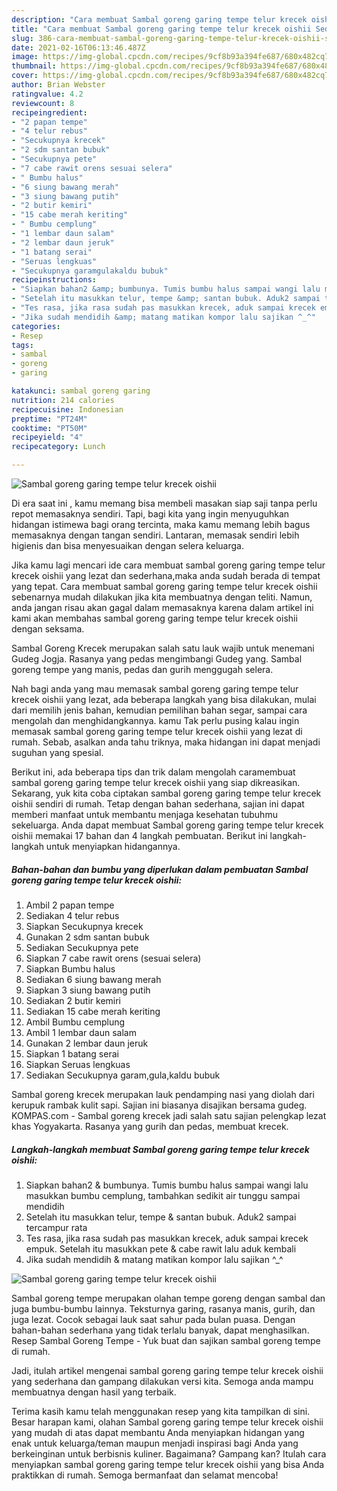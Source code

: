 ```yaml
---
description: "Cara membuat Sambal goreng garing tempe telur krecek oishii Sederhana dan Mudah Dibuat"
title: "Cara membuat Sambal goreng garing tempe telur krecek oishii Sederhana dan Mudah Dibuat"
slug: 386-cara-membuat-sambal-goreng-garing-tempe-telur-krecek-oishii-sederhana-dan-mudah-dibuat
date: 2021-02-16T06:13:46.487Z
image: https://img-global.cpcdn.com/recipes/9cf8b93a394fe687/680x482cq70/sambal-goreng-garing-tempe-telur-krecek-oishii-foto-resep-utama.jpg
thumbnail: https://img-global.cpcdn.com/recipes/9cf8b93a394fe687/680x482cq70/sambal-goreng-garing-tempe-telur-krecek-oishii-foto-resep-utama.jpg
cover: https://img-global.cpcdn.com/recipes/9cf8b93a394fe687/680x482cq70/sambal-goreng-garing-tempe-telur-krecek-oishii-foto-resep-utama.jpg
author: Brian Webster
ratingvalue: 4.2
reviewcount: 8
recipeingredient:
- "2 papan tempe"
- "4 telur rebus"
- "Secukupnya krecek"
- "2 sdm santan bubuk"
- "Secukupnya pete"
- "7 cabe rawit orens sesuai selera"
- " Bumbu halus"
- "6 siung bawang merah"
- "3 siung bawang putih"
- "2 butir kemiri"
- "15 cabe merah keriting"
- " Bumbu cemplung"
- "1 lembar daun salam"
- "2 lembar daun jeruk"
- "1 batang serai"
- "Seruas lengkuas"
- "Secukupnya garamgulakaldu bubuk"
recipeinstructions:
- "Siapkan bahan2 &amp; bumbunya. Tumis bumbu halus sampai wangi lalu masukkan bumbu cemplung, tambahkan sedikit air tunggu sampai mendidih"
- "Setelah itu masukkan telur, tempe &amp; santan bubuk. Aduk2 sampai tercampur rata"
- "Tes rasa, jika rasa sudah pas masukkan krecek, aduk sampai krecek empuk. Setelah itu masukkan pete &amp; cabe rawit lalu aduk kembali"
- "Jika sudah mendidih &amp; matang matikan kompor lalu sajikan ^_^"
categories:
- Resep
tags:
- sambal
- goreng
- garing

katakunci: sambal goreng garing 
nutrition: 214 calories
recipecuisine: Indonesian
preptime: "PT24M"
cooktime: "PT50M"
recipeyield: "4"
recipecategory: Lunch

---
```



![Sambal goreng garing tempe telur krecek oishii](https://img-global.cpcdn.com/recipes/9cf8b93a394fe687/680x482cq70/sambal-goreng-garing-tempe-telur-krecek-oishii-foto-resep-utama.jpg)

Di era  saat ini , kamu memang bisa membeli masakan siap saji tanpa perlu repot memasaknya sendiri. Tapi, bagi kita yang ingin menyuguhkan hidangan istimewa bagi orang tercinta, maka kamu memang lebih bagus memasaknya dengan tangan sendiri. Lantaran, memasak sendiri lebih higienis dan bisa menyesuaikan dengan selera keluarga.

Jika kamu lagi mencari ide cara membuat sambal goreng garing tempe telur krecek oishii yang lezat dan sederhana,maka anda sudah berada di tempat yang tepat. Cara membuat sambal goreng garing tempe telur krecek oishii  sebenarnya mudah dilakukan jika kita membuatnya dengan teliti. Namun, anda jangan risau akan gagal dalam memasaknya 
karena dalam artikel ini kami akan membahas sambal goreng garing tempe telur krecek oishii dengan seksama.  

Sambal Goreng Krecek merupakan salah satu lauk wajib untuk menemani Gudeg Jogja. Rasanya yang pedas mengimbangi Gudeg yang. Sambal goreng tempe yang manis, pedas dan gurih menggugah selera.

Nah bagi anda yang mau memasak sambal goreng garing tempe telur krecek oishii yang lezat, ada beberapa langkah yang bisa dilakukan, mulai dari memilih jenis bahan, kemudian pemilihan bahan segar, sampai cara mengolah dan menghidangkannya. kamu Tak perlu pusing kalau ingin memasak sambal goreng garing tempe telur krecek oishii yang lezat di rumah. Sebab, asalkan anda  tahu triknya, maka hidangan ini dapat menjadi suguhan yang spesial.

Berikut ini, ada beberapa tips dan trik dalam mengolah caramembuat sambal goreng garing tempe telur krecek oishii yang siap dikreasikan. Sekarang, yuk kita coba ciptakan sambal goreng garing tempe telur krecek oishii sendiri di rumah. Tetap dengan bahan sederhana, sajian ini dapat memberi manfaat untuk membantu menjaga kesehatan tubuhmu sekeluarga. Anda dapat membuat Sambal goreng garing tempe telur krecek oishii memakai 17 bahan dan 4 langkah pembuatan. Berikut ini langkah-langkah untuk menyiapkan hidangannya.

<!--inarticleads1-->

##### Bahan-bahan dan bumbu yang diperlukan dalam pembuatan Sambal goreng garing tempe telur krecek oishii:

1. Ambil 2 papan tempe
1. Sediakan 4 telur rebus
1. Siapkan Secukupnya krecek
1. Gunakan 2 sdm santan bubuk
1. Sediakan Secukupnya pete
1. Siapkan 7 cabe rawit orens (sesuai selera)
1. Siapkan  Bumbu halus
1. Sediakan 6 siung bawang merah
1. Siapkan 3 siung bawang putih
1. Sediakan 2 butir kemiri
1. Sediakan 15 cabe merah keriting
1. Ambil  Bumbu cemplung
1. Ambil 1 lembar daun salam
1. Gunakan 2 lembar daun jeruk
1. Siapkan 1 batang serai
1. Siapkan Seruas lengkuas
1. Sediakan Secukupnya garam,gula,kaldu bubuk


Sambal goreng krecek merupakan lauk pendamping nasi yang diolah dari kerupuk rambak kulit sapi. Sajian ini biasanya disajikan bersama gudeg. KOMPAS.com - Sambal goreng krecek jadi salah satu sajian pelengkap lezat khas Yogyakarta. Rasanya yang gurih dan pedas, membuat krecek. 

<!--inarticleads2-->

##### Langkah-langkah membuat Sambal goreng garing tempe telur krecek oishii:

1. Siapkan bahan2 &amp; bumbunya. Tumis bumbu halus sampai wangi lalu masukkan bumbu cemplung, tambahkan sedikit air tunggu sampai mendidih
1. Setelah itu masukkan telur, tempe &amp; santan bubuk. Aduk2 sampai tercampur rata
1. Tes rasa, jika rasa sudah pas masukkan krecek, aduk sampai krecek empuk. Setelah itu masukkan pete &amp; cabe rawit lalu aduk kembali
1. Jika sudah mendidih &amp; matang matikan kompor lalu sajikan ^_^
<img src="//assets-global.cpcdn.com/assets/icons/button_play-2c75c40dde080a61004c1f40b05d8f140eaff45d7e9e6481dc71c63d2e7c4909.png" alt="Sambal goreng garing tempe telur krecek oishii">

Sambal goreng tempe merupakan olahan tempe goreng dengan sambal dan juga bumbu-bumbu lainnya. Teksturnya garing, rasanya manis, gurih, dan juga lezat. Cocok sebagai lauk saat sahur pada bulan puasa. Dengan bahan-bahan sederhana yang tidak terlalu banyak, dapat menghasilkan. Resep Sambal Goreng Tempe - Yuk buat dan sajikan sambal goreng tempe di rumah. 

Jadi, itulah artikel mengenai  sambal goreng garing tempe telur krecek oishii  yang sederhana dan gampang dilakukan versi kita. Semoga anda mampu membuatnya dengan hasil yang terbaik. 

Terima kasih kamu telah menggunakan resep yang kita tampilkan di sini. Besar harapan kami, olahan  Sambal goreng garing tempe telur krecek oishii yang mudah di atas dapat membantu Anda menyiapkan hidangan yang enak untuk keluarga/teman maupun menjadi inspirasi bagi Anda yang berkeinginan untuk berbisnis kuliner. Bagaimana? Gampang kan? Itulah cara menyiapkan sambal goreng garing tempe telur krecek oishii yang bisa Anda praktikkan di rumah. Semoga bermanfaat dan selamat mencoba!

